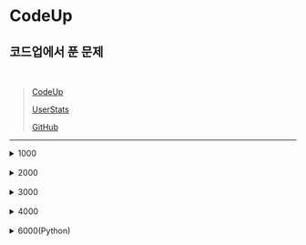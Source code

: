 # CodeUp

## 코드업에서 푼 문제
<br/>

> [CodeUp](https://codeup.kr/index.php)
>
> [UserStats](https://codeup.kr/userinfo.php?user=sdy4277)
>
> [GitHub](https://github.com/tlsehddbs/Codeup)

___

<!-- 1000 -->
<details>
<summary>1000</summary>

<details>
<summary>000</summary>

> ## 기초-출력
> * [[기초-출력] 출력하기01(설명)](https://codeup.kr/problem.php?id=1001 "1001 / 기초 100제")
> * [[기초-출력] 출력하기02(설명)](https://codeup.kr/problem.php?id=1002 "1002 / 기초 100제")
> * [[기초-출력] 출력하기03(설명)](https://codeup.kr/problem.php?id=1003 "1003 / 기초 100제")
> * [[기초-출력] 출력하기04(설명)](https://codeup.kr/problem.php?id=1004 "1004 / 기초 100제")
> * [[기초-출력] 출력하기05(설명)](https://codeup.kr/problem.php?id=1005 "1005 / 기초 100제")
> * [[기초-출력] 출력하기06(설명)](https://codeup.kr/problem.php?id=1006 "1006 / 기초 100제")
> * [[기초-출력] 출력하기07(설명)](https://codeup.kr/problem.php?id=1007 "1007 / 기초 100제")
> * [[기초-출력] 출력하기08(설명)](https://codeup.kr/problem.php?id=1008 "1008 / 기초 100제")
<hr/>

> ## 기초-입출력
> * [[기초-입출력] 정수 1개 입력받아 그대로 출력하기(설명)](https://codeup.kr/problem.php?id=1010 "1010 / 기초 100제")
> * [[기초-입출력] 문자 1개 입력받아 그대로 출력하기(설명)](https://codeup.kr/problem.php?id=1011 "1011 / 기초 100제")
> * [[기초-입출력] 실수 1개 입력받아 그대로 출력하기(설명)](https://codeup.kr/problem.php?id=1012 "1012 / 기초 100제")
> * [[기초-입출력] 정수 2개 입력받아 그대로 출력하기(설명)](https://codeup.kr/problem.php?id=1013 "1013 / 기초 100제")
> * [[기초-입출력] 문자 2개 입력받아 순서 바꿔 출력하기(설명)](https://codeup.kr/problem.php?id=1014 "1014 / 기초 100제")
> * [[기초-입출력] 실수 입력받아 둘째 자리까지 출력하기(설명)](https://codeup.kr/problem.php?id=1015 "1015 / 기초 100제")
> * [[기초-입출력] 정수 1개 입력받아 3번 출력하기(설명)](https://codeup.kr/problem.php?id=1017 "1017 / 기초 100제")
> * [[기초-입출력] 시간 입력받아 그대로 출력하기(설명)](https://codeup.kr/problem.php?id=1018 "1018 / 기초 100제")
> * [[기초-입출력] 연월일 입력받아 그대로 출력하기](https://codeup.kr/problem.php?id=1019 "1019 / 기초 100제")
> * [[기초-입출력] 주민번호 입력받아 형태 바꿔 출력하기](https://codeup.kr/problem.php?id=1020 "1020 / 기초 100제")
> * [[기초-입출력] 단어 1개 입력받아 그대로 출력하기(설명)](https://codeup.kr/problem.php?id=1021 "1021 / 기초 100제")
> * [[기초-입출력] 문장 1개 입력받아 그대로 출력하기(설명)](https://codeup.kr/problem.php?id=1022 "1022 / 기초 100제")
> * [[기초-입출력] 실수 1개 입력받아 부분별로 출력하기(설명)](https://codeup.kr/problem.php?id=1023 "1023 / 기초 100제")
> * [[기초-입출력] 단어 1개 입력받아 나누어 출력하기(설명)](https://codeup.kr/problem.php?id=1024 "1024 / 기초 100제")
> * [[기초-입출력] 정수 1개 입력받아 나누어 출력하기(설명)](https://codeup.kr/problem.php?id=1025 "1025 / 기초 100제")
> * [[기초-입출력] 시분초 입력받아 분만 출력하기(설명)](https://codeup.kr/problem.php?id=1026 "1026 / 기초 100제")
> * [[기초-입출력] 년월일 입력 받아 형식 바꿔 출력하기(설명)](https://codeup.kr/problem.php?id=1027 "1027 / 기초 100제")
<hr/>

> ## 기초-데이터형
> * [[기초-데이터형] 정수 1개 입력받아 그대로 출력하기2(설명)](https://codeup.kr/problem.php?id=1028 "1028 / 기초 100제")
> * [[기초-데이터형] 실수 1개 입력받아 그대로 출력하기2(설명)](https://codeup.kr/problem.php?id=1029 "1029 / 기초 100제")
> * [[기초-데이터형] 정수 1개 입력받아 그대로 출력하기3(설명)](https://codeup.kr/problem.php?id=1030 "1030 / 기초 100제")
<hr/>

> ## 기초-출력변환
> * [[기초-출력변환] 10진 정수 1개 입력받아 8진수로 출력하기(설명)](https://codeup.kr/problem.php?id=1031 "1031 / 기초 100제")
> * [[기초-출력변환] 10진 정수 입력받아 16진수로 출력하기1(설명)](https://codeup.kr/problem.php?id=1032 "1032 / 기초 100제")
> * [[기초-출력변환] 10진 정수 입력받아 16진수로 출력하기2(설명)](https://codeup.kr/problem.php?id=1033 "1033 / 기초 100제")
> * [[기초-출력변환] 8진 정수 1개 입력받아 10진수로 출력하기(설명)](https://codeup.kr/problem.php?id=1034 "1034 / 기초 100제")
> * [[기초-출력변환] 16진 정수 1개 입력받아 8진수로 출력하기(설명)](https://codeup.kr/problem.php?id=1035 "1035 / 기초 100제")
> * [[기초-출력변환] 영문자 1개 입력받아 10진수로 출력하기(설명)](https://codeup.kr/problem.php?id=1036 "1036 / 기초 100제")
> * [[기초-출력변환] 정수 입력받아 아스키 문자로 출력하기](https://codeup.kr/problem.php?id=1037 "1037 / 기초 100제")
<hr/>

> ## 기초-산술연산
> * [[기초-산술연산] 정수 2개 입력받아 합 출력하기1(설명)](https://codeup.kr/problem.php?id=1038 "1038 / 기초 100제")
> * [[기초-산술연산] 정수 2개 입력받아 합 출력하기2(설명)](https://codeup.kr/problem.php?id=1039 "1039 / 기초 100제")
> * [[기초-산술연산] 정수 1개 입력받아 부호 바꿔 출력하기(설명)](https://codeup.kr/problem.php?id=1040 "1040 / 기초 100제")
> * [[기초-산술연산] 문자 1개 입력받아 다음 문자 출력하기(설명)](https://codeup.kr/problem.php?id=1041 "1041 / 기초 100제")
> * [[기초-산술연산] 정수 2개 입력받아 나눈 몫 출력하기(설명)](https://codeup.kr/problem.php?id=1042 "1042 / 기초 100제")
> * [[기초-산술연산] 정수 2개 입력받아 나눈 나머지 출력하기(설명)](https://codeup.kr/problem.php?id=1043 "1043 / 기초 100제")
> * [[기초-산술연산] 정수 1개 입력받아 1 더해 출력하기(설명)](https://codeup.kr/problem.php?id=1044 "1044 / 기초 100제")
> * [[기초-산술연산] 정수 2개 입력받아 자동 계산하기](https://codeup.kr/problem.php?id=1045 "1045 / 기초 100제")
> * [[기초-산술연산] 정수 3개 입력받아 합과 평균 출력하기](https://codeup.kr/problem.php?id=1046 "1046 / 기초 100제")
<hr/>

> ## 기초-비트시프트연산
> * [[기초-비트시프트연산] 정수 1개 입력받아 2배 곱해 출력하기(설명)](https://codeup.kr/problem.php?id=1047 "1047 / 기초 100제")
> * [[기초-비트시프트연산] 한 번에 2의 거듭제곱 배로 출력하기(설명)](https://codeup.kr/problem.php?id=1048 "1048 / 기초 100제")
<hr/>

> ## 기초-비교연산
> * [[기초-비교연산] 두 정수 입력받아 비교하기1(설명)](https://codeup.kr/problem.php?id=1049 "1049 / 기초 100제")
> * [[기초-비교연산] 두 정수 입력받아 비교하기2(설명)](https://codeup.kr/problem.php?id=1050 "1050 / 기초 100제")
> * [[기초-비교연산] 두 정수 입력받아 비교하기3(설명)](https://codeup.kr/problem.php?id=1051 "1051 / 기초 100제")
> * [[기초-비교연산] 두 정수 입력받아 비교하기4(설명)](https://codeup.kr/problem.php?id=1052 "1052 / 기초 100제")
<hr/>

> ## 기초-논리연산
> * [[기초-논리연산] 참 거짓 바꾸기(설명)](https://codeup.kr/problem.php?id=1053 "1053 / 기초 100제")
> * [[기초-논리연산] 둘 다 참일 경우만 참 출력하기(설명)](https://codeup.kr/problem.php?id=1054 "1054 / 기초 100제")
> * [[기초-논리연산] 하나라도 참이면 참 출력하기(설명)](https://codeup.kr/problem.php?id=1055 "1055 / 기초 100제")
> * [[기초-논리연산] 참/거짓이 서로 다를 때에만 참 출력하기(설명)](https://codeup.kr/problem.php?id=1056 "1056 / 기초 100제")
> * [[기초-논리연산] 참/거짓이 서로 같을 때에만 참 출력하기](https://codeup.kr/problem.php?id=1057 "1057 / 기초 100제")
> * [[기초-논리연산] 둘 다 거짓일 경우만 참 출력하기](https://codeup.kr/problem.php?id=1058 "1058 / 기초 100제")
<hr/>

> ## 기초-비트단위논리연산
> * [[기초-비트단위논리연산] 비트단위로 NOT 하여 출력하기(설명)](https://codeup.kr/problem.php?id=1059 "1059 / 기초 100제")
> * [[기초-비트단위논리연산] 비트단위로 AND 하여 출력하기(설명)](https://codeup.kr/problem.php?id=1060 "1060 / 기초 100제")
> * [[기초-비트단위논리연산] 비트단위로 OR 하여 출력하기(설명)](https://codeup.kr/problem.php?id=1061 "1061 / 기초 100제")
> * [[기초-비트단위논리연산] 비트단위로 XOR 하여 출력하기(설명)](https://codeup.kr/problem.php?id=1062 "1062 / 기초 100제")
<hr/>

> ## 기초-삼항연산
> * [[기초-삼항연산] 두 정수 입력받아 큰 수 출력하기(설명)](https://codeup.kr/problem.php?id=1063 "1063 / 기초 100제")
> * [[기초-삼항연산] 정수 3개 입력받아 가장 작은 수 출력하기(설명)](https://codeup.kr/problem.php?id=1064 "1064 / 기초 100제")
<hr/>

> ## 기초-조건/선택실행구조
> * [[기초-조건/선택실행구조] 정수 3개 입력받아 짝수만 출력하기(설명)](https://codeup.kr/problem.php?id=1065 " 1065 / 기초 100제")
> * [[기초-조건/선택실행구조] 정수 3개 입력받아 짝/홀 출력하기(설명)](https://codeup.kr/problem.php?id=1066 "1066 / 기초 100제")
> * [[기초-조건/선택실행구조] 정수 1개 입력받아 분석하기(설명)](https://codeup.kr/problem.php?id=1067 "1067 / 기초 100제")
> * [[기초-조건/선택실행구조] 정수 1개 입력받아 평가 출력하기(설명)](https://codeup.kr/problem.php?id=1068 "1068 / 기초 100제")
> * [[기초-조건/선택실행구조] 평가 입력받아 다르게 출력하기(설명)](https://codeup.kr/problem.php?id=1069 "1069 / 기초 100제")
> * [[기초-조건/선택실행구조] 월 입력받아 계절 출력하기(설명)](https://codeup.kr/problem.php?id=1070 "1070 / 기초 100제")
<hr/>

> ## 기초-반복실행구조
> * [[기초-반복실행구조] 0 입력될 때까지 무한 출력하기1(설명)](https://codeup.kr/problem.php?id=1071 "1071 / 기초 100제")
> * [[기초-반복실행구조] 정수 입력받아 계속 출력하기(설명)](https://codeup.kr/problem.php?id=1072 "1072 / 기초 100제")
> * [[기초-반복실행구조] 0 입력될 때까지 무한 출력하기2(설명)](https://codeup.kr/problem.php?id=1073 "1073 / 기초 100제")
> * [[기초-반복실행구조] 정수 1개 입력받아 카운트다운 출력하기1(설명)](https://codeup.kr/problem.php?id=1074 " 1074 / 기초 100제")
> * [[기초-반복실행구조] 정수 1개 입력받아 카운트다운 출력하기2(설명)](https://codeup.kr/problem.php?id=1075 " 1075 / 기초 100제")
> * [[기초-반복실행구조] 문자 1개 입력받아 알파벳 출력하기(설명)](https://codeup.kr/problem.php?id=1076 "1076 / 기초 100제")
> * [[기초-반복실행구조] 정수 1개 입력받아 그 수까지 출력하기(설명)](https://codeup.kr/problem.php?id=1077 "1077 / 기초 100제")
<hr/>

> ## 기초-종합
> * [[기초-종합] 짝수 합 구하기(설명)](https://codeup.kr/problem.php?id=1078 "1078 / 기초 100제")
> * [[기초-종합] 원하는 문자가 입력될 때까지 반복 출력하기](https://codeup.kr/problem.php?id=1079 "1079 / 기초 100제")
> * [[기초-종합] 언제까지 더해야 할까?](https://codeup.kr/problem.php?id=1080 "1080 / 기초 100제")
> * [[기초-종합] 주사위를 2개 던지면?(설명)](https://codeup.kr/problem.php?id=1081 "1081 / 기초 100제")
> * [[기초-종합] 16진수 구구단?](https://codeup.kr/problem.php?id=1082 "1082 / 기초 100제")
> * [[기초-종합] 3 6 9 게임의 왕이 되자!(설명)](https://codeup.kr/problem.php?id=1083 "1083 / 기초 100제")
> * [[기초-종합] 빛 섞어 색 만들기(설명)](https://codeup.kr/problem.php?id=1084 "1084 / 기초 100제")
> * [[기초-종합] 소리 파일 저장용량 계산하기(설명)](https://codeup.kr/problem.php?id=1085 "1085 / 기초 100제")
> * [[기초-종합] 그림 파일 저장용량 계산하기(설명)](https://codeup.kr/problem.php?id=1086 "1086 / 기초 100제")
> * [[기초-종합] 여기까지! 이제 그만~(설명)](https://codeup.kr/problem.php?id=1087 "1087 / 기초 100제")
> * [[기초-종합] 3의 배수는 통과?(설명)](https://codeup.kr/problem.php?id=1088 "1088 / 기초 100제")
> * [[기초-종합] 수 나열하기1](https://codeup.kr/problem.php?id=1089 "1089 / 기초 100제")
> * [[기초-종합] 수 나열하기2](https://codeup.kr/problem.php?id=1090 "1090 / 기초 100제")
> * [[기초-종합] 수 나열하기3](https://codeup.kr/problem.php?id=1091 "1091 / 기초 100제")
> * [[기초-종합] 함께 문제 푸는 날(설명)](https://codeup.kr/problem.php?id=1092 "1092 / 기초 100제")
<hr/>

> ## 기초-1차원배열
> * [[기초-1차원배열] 이상한 출석 번호 부르기1(설명)](https://codeup.kr/problem.php?id=1093 "1093 / 기초 100제")
> * [[기초-1차원배열] 이상한 출석 번호 부르기2(설명)](https://codeup.kr/problem.php?id=1094 "1094 / 기초 100제")
> * [[기초-1차원배열] 이상한 출석 번호 부르기3(설명)](https://codeup.kr/problem.php?id=1095 "1095 / 기초 100제")
<hr/>

> ## 기초-2차원배열
> * [[기초-2차원배열] 바둑판에 흰 돌 놓기(설명)](https://codeup.kr/problem.php?id=1096 "1096 / 기초 100제")
> * [[기초-2차원배열] 바둑알 십자 뒤집기(설명)](https://codeup.kr/problem.php?id=1097 "1097 / 기초 100제")
> * [[기초-2차원배열] 설탕과자 뽑기](https://codeup.kr/problem.php?id=1098 "1098 / 기초 100제")
> * [[기초-2차원배열] 성실한 개미](https://codeup.kr/problem.php?id=1099 "1099 / 기초 100제") 
</details>

<details>
<summary>100</summary>

> * [Hello, World!](https://codeup.kr/problem.php?id=1101 "1101 / printf")
> * [Hello, World! (줄 바꿈 버전)](https://codeup.kr/problem.php?id=1102 "1102")
> * [폴더명 출력](https://codeup.kr/problem.php?id=1103 "1103")
> * [반복 출력하기 1](https://codeup.kr/problem.php?id=1107 "1107")
> * [반복 출력하기 2](https://codeup.kr/problem.php?id=1108 "1108")
> * [보안카드 접수증](https://codeup.kr/problem.php?id=1109 "1109")
> * [정수 그대로 출력하기](https://codeup.kr/problem.php?id=1110 "1110 / scanf")
> * [%출력](https://codeup.kr/problem.php?id=1111 "1111")
> * [두 정수 출력](https://codeup.kr/problem.php?id=1112 "1112")
> * [바꿔서 출력하기](https://codeup.kr/problem.php?id=1113 "1113")
> * [두 정수의 덧셈](https://codeup.kr/problem.php?id=1114 "1114")
> * [두 정수의 덧셈 (64비트)](https://codeup.kr/problem.php?id=1115 "1115")
> * [사칙연산 계산기](https://codeup.kr/problem.php?id=1116 "1116")
> * [두 실수의 곱](https://codeup.kr/problem.php?id=1117 "1117")
> * [삼각형의 넓이 구하기](https://codeup.kr/problem.php?id=1118 "1118")
> * [일을 시간으로 변환](https://codeup.kr/problem.php?id=1119 "1119")
> * [세 수의 평균](https://codeup.kr/problem.php?id=1120 "1120")
> * [나머지 구하기](https://codeup.kr/problem.php?id=1121 "1121")
> * [초를 분/초로 변환](https://codeup.kr/problem.php?id=1122 "1122")
> * [섭씨 온도를 화씨 온도로 변환](https://codeup.kr/problem.php?id=1123 "1123")
> * [분자량 구하기 1](https://codeup.kr/problem.php?id=1124 "1124 / martinok1103")
> * [8진수 16진수 변환](https://codeup.kr/problem.php?id=1125 "1125")
> * [정수 계산기](https://codeup.kr/problem.php?id=1126 "1126")
> * [성적 계산](https://codeup.kr/problem.php?id=1127 "1127")
> * [n * 123456789](https://codeup.kr/problem.php?id=1128 "1128")
> * [문자 출력하기](https://codeup.kr/problem.php?id=1131 "1131")
> * [문자열 출력하기](https://codeup.kr/problem.php?id=1132 "1132")
> * [공백이 있는 문자열 입출력](https://codeup.kr/problem.php?id=1133 "1133 / sionkaito96")
> * [관계연산자 1](https://codeup.kr/problem.php?id=1135 "1135 / jin1sun")
> * [관계연산자 2](https://codeup.kr/problem.php?id=1136 "1136 / jin1sun")
> * [관계연산자 3](https://codeup.kr/problem.php?id=1137 "1137 / jin1sun")
> * [논리 연산자(NOT)](https://codeup.kr/problem.php?id=1138 "1138 / jin1sun")
> * [논리 연산자(AND)](https://codeup.kr/problem.php?id=1139 "1139 / jin1sun")
> * [논리 연산자(OR)](https://codeup.kr/problem.php?id=1140 "1140 / jin1sun")
> * [비트 연산자(AND)](https://codeup.kr/problem.php?id=1143 "1143 / jin1sun")
> * [비트 연산자(OR)](https://codeup.kr/problem.php?id=1144 "1144 / jin1sun")
> * [비트 연산자(<<)](https://codeup.kr/problem.php?id=1147 "1147 / jin1sun")
> * [비트 연산자(>>)](https://codeup.kr/problem.php?id=1148 "1148 / jin1sun")
> * [두 수 중 큰 수](https://codeup.kr/problem.php?id=1149 "1149")
> * [세 수 중 가장 작은 수](https://codeup.kr/problem.php?id=1150 "1150")
> * [10보다 작은 수](https://codeup.kr/problem.php?id=1151 "1151 / if")
> * [10보다 작은 수 (else 버전)](https://codeup.kr/problem.php?id=1152 "1152")
> * [두 수의 대소 비교](https://codeup.kr/problem.php?id=1153 "1153")
> * [큰수 - 작은수](https://codeup.kr/problem.php?id=1154 "1154")
> * [7의 배수](https://codeup.kr/problem.php?id=1155 "1155")
> * [홀수 짝수 구별](https://codeup.kr/problem.php?id=1156 "1156")
> * [특별한 공 던지기 1](https://codeup.kr/problem.php?id=1157 "1157")
> * [특별한 공 던지기 2](https://codeup.kr/problem.php?id=1158 "1158")
> * [특별한 공 던지기 3](https://codeup.kr/problem.php?id=1159 "1159")
> * [아르바이트 가는 날](https://codeup.kr/problem.php?id=1160 "1160")
> * [홀수와 짝수 그리고 더하기](https://codeup.kr/problem.php?id=1161 "1161")
> * [당신의 사주를 봐 드립니다 1](https://codeup.kr/problem.php?id=1162 "1162")
> * [당신의 사주를 봐 드립니다 2](https://codeup.kr/problem.php?id=1163 "1163")
> * [터널 통과하기 1](https://codeup.kr/problem.php?id=1164 "1164")
> * [축구의 신 1](https://codeup.kr/problem.php?id=1165 "1165")
> * [윤년 판별](https://codeup.kr/problem.php?id=1166 "1166")
> * [두 번째 수](https://codeup.kr/problem.php?id=1167 "1167")
> * [나이 계산 1](https://codeup.kr/problem.php?id=1168 "1168")
> * [나이 계산 2](https://codeup.kr/problem.php?id=1169 "1169")
> * [당신의 학번은? 1](https://codeup.kr/problem.php?id=1170 "1170")
> * [당신의 학번은? 2](https://codeup.kr/problem.php?id=1171 "1171")
> * [세 수 정렬하기](https://codeup.kr/problem.php?id=1172 "1172")
> * [30분전](https://codeup.kr/problem.php?id=1173 "1173")
> * [만능 휴지통](https://codeup.kr/problem.php?id=1180 "1180 / hgss1004")
</details>

<!--
<details>
<summary>200</summary>

</details>

<details>
<summary>300</summary>

</details>
-->

<details>
<summary>400</summary>

> ## 기초-배열연습
<hr/>

</details>

<details>
<summary>500</summary>

> * [2차원 배열에 값 저장하기](https://codeup.kr/problem.php?id=1500 "1500 / 배열(2차원)")
> * [2차원 배열 채우기 1](https://codeup.kr/problem.php?id=1501 "1501")
> * [2차원 배열 채우기 2](https://codeup.kr/problem.php?id=1502 "1502")
> * [지그재그 입력(2차원 배열)](https://codeup.kr/problem.php?id=1503 "1503 / jin1sun")
> * [지그재그 배열 2](https://codeup.kr/problem.php?id=1504 "1504")
> * [나도 IQ 150](https://codeup.kr/problem.php?id=1508 "1508")
> * [진격 후 결과](https://codeup.kr/problem.php?id=1509 "1509 / moonrabbit2")
> * [테두리의 합](https://codeup.kr/problem.php?id=1511 "1511 / jin1sun")
> * [지뢰 찾기 1](https://codeup.kr/problem.php?id=1524 "1524")
<hr/>

> ## 기초-함수작성
> * [[기초-함수작성] 함수로 hello 문자열 출력하기](https://codeup.kr/problem.php?id=1526 "1526 / 정보컴퓨터교사 연구회/카페 (기초100제 v1.0)")
> * [[기초-함수작성] 함수로 123 값 출력하기](https://codeup.kr/problem.php?id=1527 "1527 / 정보컴퓨터교사 연구회/카페 (기초100제 v1.0)")
> * [[기초-함수작성] 함수로 *문자 출력하기](https://codeup.kr/problem.php?id=1528 "1528 / 정보컴퓨터교사 연구회/카페 (기초100제 v1.0)")
> * [[기초-함수작성] 함수로 **문자 출력하기](https://codeup.kr/problem.php?id=1529 "1529 / 정보컴퓨터교사 연구회/카페 (기초100제 v1.0)")
> * [[기초-함수작성] 함수로 문자 A 리턴하기](https://codeup.kr/problem.php?id=1530 "1530 / 정보컴퓨터교사 연구회/카페 (기초100제 v1.0)")
> * [[기초-함수작성] 함수로 정수(int) 1 리턴하기](https://codeup.kr/problem.php?id=1531 "1531 / 정보컴퓨터교사 연구회/카페 (기초100제 v1.0)")
> * [[기초-함수작성] 함수로 정수(long long int) -2147483649 리턴하기](https://codeup.kr/problem.php?id=1532 "1532 / 정보컴퓨터교사 연구회/카페 (기초100제 v1.0)")
> * [[기초-함수작성] 함수로 실수(float) 3.14 리턴하기](https://codeup.kr/problem.php?id=1533 "1533 / 정보컴퓨터교사 연구회/카페 (기초100제 v1.0)")
> * [[기초-함수작성] 함수로 실수(double) 3.1415926535897 리턴하기](https://codeup.kr/problem.php?id=1534 "1534 / 정보컴퓨터교사 연구회/카페 (기초100제 v1.0)")
> * [[기초-함수작성] 함수로 가장 큰 값 위치 리턴하기](https://codeup.kr/problem.php?id=1535 "1535 / 정보컴퓨터교사 연구회/카페 (기초100제 v1.0)")
> * [[기초-함수작성] 함수로 가장 작은 값 리턴하기](https://codeup.kr/problem.php?id=1536 "1536 / 정보컴퓨터교사 연구회/카페 (기초100제 v1.0)")
> * [[기초-함수작성] 함수로 hello 또는 world 출력하기](https://codeup.kr/problem.php?id=1537 "1537 / 정보컴퓨터교사 연구회/카페 (기초100제 v1.0)")
> * [[기초-함수작성] 함수로 odd 또는 even 출력하기	](https://codeup.kr/problem.php?id=1538 "1538 / 정보컴퓨터교사 연구회/카페 (기초100제 v1.0)")
> * [[기초-함수작성] 함수로 false 또는 true 출력하기](https://codeup.kr/problem.php?id=1539 "1539 / 정보컴퓨터교사 연구회/카페 (기초100제 v1.0)")
> * [[기초-함수작성] 함수로 zero 또는 non zero 출력하기](https://codeup.kr/problem.php?id=1540 "1540 / 정보컴퓨터교사 연구회/카페 (기초100제 v1.0)")
> * [[기초-함수작성] 함수로 negative/zero/positive 출력하기](https://codeup.kr/problem.php?id=1541 "1541 / 정보컴퓨터교사 연구회/카페 (기초100제 v1.0)")
> * [[기초-함수작성] 함수로 prime 또는 composite 출력하기](https://codeup.kr/problem.php?id=1542 "1542 / 정보컴퓨터교사 연구회/카페 (기초100제 v1.0)")
> * [[기초-함수작성] 함수로 love 출력하기](https://codeup.kr/problem.php?id=1543 "1543 / 정보컴퓨터교사 연구회/카페 (기초100제 v1.0)")
> * [[기초-함수작성] 함수로 * n개 출력하기](https://codeup.kr/problem.php?id=1544 "1544 / 정보컴퓨터교사 연구회/카페 (기초100제 v1.0)")
> * [[기초-함수작성] 함수로 true(1) / false(0) 리턴하기](https://codeup.kr/problem.php?id=1545 "1545 / 정보컴퓨터교사 연구회/카페 (기초100제 v1.0)")
> * [[기초-함수작성] 함수로 plus/minus/0 판별하기](https://codeup.kr/problem.php?id=1546 "1546 / 정보컴퓨터교사 연구회/카페 (기초100제 v1.0)")
> * [[기초-함수작성] 함수로 prime/composite 판별하기](https://codeup.kr/problem.php?id=1547 "1547 / 정보컴퓨터교사 연구회/카페 (기초100제 v1.0)")
> * [[기초-함수작성] 함수로 학점 리턴하기](https://codeup.kr/problem.php?id=1548 "1548 / 정보컴퓨터교사 연구회/카페 (기초100제 v1.0)")
> * [[기초-함수작성] 함수로 절댓값 리턴하기](https://codeup.kr/problem.php?id=1549 "1549 / 정보컴퓨터교사 연구회/카페 (기초100제 v1.0)")
> * [[기초-함수작성] 함수로 원하는 값의 위치 리턴하기 1](https://codeup.kr/problem.php?id=1551 "1551 / 정보컴퓨터교사 연구회/카페 (기초100제 v1.0)")
> * [[기초-함수작성] 함수로 소수 부분만 리턴하기](https://codeup.kr/problem.php?id=1552 "1552 / 정보컴퓨터교사 연구회/카페 (기초100제 v1.0)")
> * [[기초-함수작성] 함수로 n까지의 합 리턴하기](https://codeup.kr/problem.php?id=1555 "1555 / 정보컴퓨터교사 연구회/카페 (기초100제 v1.0)")
> * [[기초-함수작성] 함수로 n! 리턴하기](https://codeup.kr/problem.php?id=1556 "1556 / 정보컴퓨터교사 연구회/카페 (기초100제 v1.0)")
> * [[기초-함수작성] 함수로 n의 약수의 개수 리턴하기](https://codeup.kr/problem.php?id=1557 "1557 / 정보컴퓨터교사 연구회/카페 (기초100제 v1.0)")
> * [[기초-함수작성] 함수로 두 정수의 합 리턴하기](https://codeup.kr/problem.php?id=1559 "1559 / 정보컴퓨터교사 연구회/카페 (기초100제 v1.0)")
> * [[기초-함수작성] 함수로 두 정수의 차이 값 리턴하기](https://codeup.kr/problem.php?id=1560 "1560 / 정보컴퓨터교사 연구회/카페 (기초100제 v1.0)")
> * [[기초-함수작성] 함수로 두 정수의 큰 값 리턴하기](https://codeup.kr/problem.php?id=1561 "1561 / 정보컴퓨터교사 연구회/카페 (기초100제 v1.0)")
> * [[기초-함수작성] 함수로 두 정수의 작은 값 리턴하기](https://codeup.kr/problem.php?id=1562 "1562 / 정보컴퓨터교사 연구회/카페 (기초100제 v1.0)")
<hr/>

> ## (함수작성)
> * [(함수 작성) void형 함수](https://codeup.kr/problem.php?id=1576 "1576 / 함수 작성 문제")
> * [(함수 작성) 절댓값 함수 1](https://codeup.kr/problem.php?id=1577 "1577 / 함수 작성 문제")
> * [(함수 작성) 최댓값 함수](https://codeup.kr/problem.php?id=1578 "1578 / 함수 작성 문제")
> * [(함수 작성) 최솟값 함수](https://codeup.kr/problem.php?id=1579 "1579 / 함수 작성 문제")
> * [(함수 작성) 원의 넓이](https://codeup.kr/problem.php?id=1580 "1580 / 함수 작성 문제")
<hr/>
</details>

<details>
<summary>600</summary>

> * [절대값 함수](https://codeup.kr/problem.php?id=1602 "1602 / 함수")
> * [기상송 바꾸기](https://codeup.kr/problem.php?id=1630 "1630 / martinok1103")
> * [파싱(parsing) 1](https://codeup.kr/problem.php?id=1660 "1660")
> * [파싱(parsing) 2](https://codeup.kr/problem.php?id=1661 "1661")
> * [가위바위보 게임](https://codeup.kr/problem.php?id=1671 "1671 / 2012교내프로그래밍대회")
> * [불량품 검수하기](https://codeup.kr/problem.php?id=1674 "1674")
</details>

<details>
<summary>700</summary>

> * [세 정수 거꾸로 출력하기](https://codeup.kr/problem.php?id=1701 "1701 / 2012 2학년 수행평가")
> * [학번 출력하기](https://codeup.kr/problem.php?id=1702 "1702 / 2012 2학년 수행평가")
> * [초를 시/분/초로 변환](https://codeup.kr/problem.php?id=1703 "1703 / 2012 2학년 수행평가")
> * [나이 계산 3](https://codeup.kr/problem.php?id=1704 "1704 / 2012 2학년 수행평가")
> * [369 게임](https://codeup.kr/problem.php?id=1705 "1705 / 2012 2학년 수행평가")
> * [5개의 데이터](https://codeup.kr/problem.php?id=1706 "1706 / 2012 2학년 수행평가")
> * [10명의 점수 평균](https://codeup.kr/problem.php?id=1707 "1707 / 2012 2학년 수행평가")
> * [충돌 여부 확인](https://codeup.kr/problem.php?id=1711 "1711 / 2012교내프로그래밍대회")
> * [등차 수열](https://codeup.kr/problem.php?id=1712 "1712 / 2012교내프로그래밍대회")
> * [두 배수의 합과 차](https://codeup.kr/problem.php?id=1713 "1713 / 2012교내프로그래밍대회")
> * [숫자 거꾸로 출력하기](https://codeup.kr/problem.php?id=1714 "1714 / 2012교내프로그래밍대회")
> * [기약분수](https://codeup.kr/problem.php?id=1715 "1715 / 2012교내프로그래밍대회")
> * [10월 30일](https://codeup.kr/problem.php?id=1716 "1716 / 2012교내프로그래밍대회")
> * [두 점 간의 거리](https://codeup.kr/problem.php?id=1721 "1721 / wildsam")
> * [특수 서식 문자 출력하기](https://codeup.kr/problem.php?id=1731 "1731")
> * [나눗셈과 제곱](https://codeup.kr/problem.php?id=1732 "1732")
> * [I.O.I](https://codeup.kr/problem.php?id=1733 "1733")
> * [welcome!](https://codeup.kr/problem.php?id=1734 "1734")
> * [hello](https://codeup.kr/problem.php?id=1735 "1735")
> * [초를 일/시/분/초로 변환하기](https://codeup.kr/problem.php?id=1736 "1736")
> * [글자수 세기](https://codeup.kr/problem.php?id=1751 "1751 / jk1san") 
> * [뒤집어 출력하기](https://codeup.kr/problem.php?id=1752 "1752") 
> * [코드 네임](https://codeup.kr/problem.php?id=1753 "1753 / j960728") 
> * [비밀 전화번호](https://codeup.kr/problem.php?id=1760 "1760 / hgss1004") 
</details>

<details>
<summary>800</summary>

> ## 기초-재귀함수
> * [[기초-재귀함수] 재귀로 * n개 한 줄로 출력하기](https://codeup.kr/problem.php?id=1851 "1851 / 정보컴퓨터교사 연구회/카페 (기초100제 v1.0)") 
> * [[기초-재귀함수] 재귀로 1부터 n까지 한 줄로 출력하기](https://codeup.kr/problem.php?id=1852 "1852 / 정보컴퓨터교사 연구회/카페 (기초100제 v1.0)") 
> * [[기초-재귀함수] 재귀로 1부터 n까지 합 리턴하기](https://codeup.kr/problem.php?id=1853 "1853 / 정보컴퓨터교사 연구회/카페 (기초100제 v1.0)") 
<hr/>
</details>

<!--
<details>
<summary>900</summary>

</details>
-->

</details>
</br>



<!-- 2000 -->
<details>
<summary>2000</summary>

<details>
<summary>000</summary>

> * [최소 대금](https://codeup.kr/problem.php?id=2001 "2001 / test") 
> * [오름차순? 내림차순? 1](https://codeup.kr/problem.php?id=2007 "2007") 
> * [오름차순? 내림차순? 2](https://codeup.kr/problem.php?id=2008 "2008") 
> * [아메리카노](https://codeup.kr/problem.php?id=2009 "2009") 
> * [루트 문제(?)](https://codeup.kr/problem.php?id=2010 "2010") 
> * [최대값 I](https://codeup.kr/problem.php?id=2081 "2081") 
</details>

<!--
<details>
<summary>100</summary>

</details>

<details>
<summary>200</summary>

</details>
-->

<details>
<summary>300</summary>

> * [교수님 B-라도 좋으니까 C만은...](https://codeup.kr/problem.php?id=2302 "2302 / martinok1103") 
</details>

<!--
<details>
<summary>400</summary>

</details>

<details>
<summary>500</summary>

</details>
-->

<details>
<summary>600</summary>

> * [약수의 합](https://codeup.kr/problem.php?id=2621 "2621 / koistudy.net") 
</details>

<!--
<details>
<summary>700</summary>

</details>
-->

<details>
<summary>800</summary>

> * [달러 변환 1](https://codeup.kr/problem.php?id=2801 "2801 / 정보과학") 
> * [달러 변환 2](https://codeup.kr/problem.php?id=2802 "2802 / 정보과학") 
</details>

<!--
<details>
<summary>900</summary>

</details>
-->

</details>
</br>



<!-- 3000 -->
<details>
<summary>3000</summary>

<!--
<details>
<summary>000</summary>

</details>

<details>
<summary>100</summary>

</details>

<details>
<summary>200</summary>

</details>
-->

<details>
<summary>300</summary>

> * [거스름돈](https://codeup.kr/problem.php?id=3301 "3301") 
</details>

<!--
<details>
<summary>400</summary>

</details>

<details>
<summary>500</summary>

</details>

<details>
<summary>600</summary>

</details>

<details>
<summary>700</summary>

</details>

<details>
<summary>800</summary>

</details>

<details>
<summary>900</summary>

</details>
-->

</details>
</br>



<!-- 4000 -->
<details>
<summary>4000</summary>

<details>
<summary>000</summary>

> * [생년월일 출력](https://codeup.kr/problem.php?id=4011 "4011 / 2006 교원프로그래밍경진대회") 
> * [진법 변환](https://codeup.kr/problem.php?id=4013 "4013 / 2006 교원프로그래밍경진대회") 
</details>

<!--
<details>
<summary>100</summary>

</details>

<details>
<summary>200</summary>

</details>

<details>
<summary>300</summary>

</details>

<details>
<summary>400</summary>

</details>

<details>
<summary>500</summary>

</details>
-->

<details>
<summary>600</summary>

> * [점수 계산](https://codeup.kr/problem.php?id=4626 "4626 / 2008 지역본선 중등") 
</details>

<!--
<details>
<summary>700</summary>

</details>

<details>
<summary>800</summary>

</details>

<details>
<summary>900</summary>

</details>
-->

</details>
</br>



<!-- 

<details>
<summary>5000</summary>

<details>
<summary>000</summary>

</details>

<details>
<summary>100</summary>

</details>

<details>
<summary>200</summary>

</details>

<details>
<summary>300</summary>

</details>

<details>
<summary>400</summary>

</details>

<details>
<summary>500</summary>

</details>

<details>
<summary>600</summary>

</details>

<details>
<summary>700</summary>

</details>

<details>
<summary>800</summary>

</details>

<details>
<summary>900</summary>

</details>
</details>
<br/>

-->


<details>
<summary>6000(Python)</summary>

> ## 기초-출력
> * [[기초-출력] 출력하기01(설명)(py)](https://codeup.kr/problem.php?id=6001 "6001")
> * [[기초-출력] 출력하기02(설명)(py)](https://codeup.kr/problem.php?id=6002 "6002")
> * [[기초-출력] 출력하기03(설명)(py)](https://codeup.kr/problem.php?id=6003 "6003")
> * [[기초-출력] 출력하기04(설명)(py)](https://codeup.kr/problem.php?id=6004 "6004")
> * [[기초-출력] 출력하기05(설명)(py)](https://codeup.kr/problem.php?id=6005 "6005")
> * [[기초-출력] 출력하기06(py)](https://codeup.kr/problem.php?id=6006 "6006")
> * [[기초-출력] 출력하기07(py)](https://codeup.kr/problem.php?id=6007 "6007")
> * [[기초-출력] 출력하기08(py)](https://codeup.kr/problem.php?id=6008 "6008")
<hr/>

> ## 기초-입출력
> * [[기초-입출력] 문자 1개 입력받아 그대로 출력하기(설명)(py)](https://codeup.kr/problem.php?id=6009 "6009")
> * [[기초-입출력] 정수 1개 입력받아 int로 변환하여 출력하기(설명)(py)](https://codeup.kr/problem.php?id=6010 "6010")
> * [[기초-입출력] 실수 1개 입력받아 변환하여 출력하기(설명)(py)](https://codeup.kr/problem.php?id=6011 "6011")
> * [[기초-입출력] 정수 2개 입력받아 그대로 출력하기1(설명)(py)](https://codeup.kr/problem.php?id=6012 "6012")
> * [[기초-입출력] 문자 2개 입력받아 순서 바꿔 출력하기1(py)](https://codeup.kr/problem.php?id=6013 "6013")
> * [[기초-입출력] 실수 1개 입력받아 3번 출력하기(py)](https://codeup.kr/problem.php?id=6014 "6014")
> * [[기초-입출력] 정수 2개 입력받아 그대로 출력하기2(설명)(py)](https://codeup.kr/problem.php?id=6015 "6015")
> * [[기초-입출력] 문자 2개 입력받아 순서 바꿔 출력하기2(설명)(py)](https://codeup.kr/problem.php?id=6016 "6016")
> * [[기초-입출력] 문장 1개 입력받아 3번 출력하기(설명)(py)](https://codeup.kr/problem.php?id=6017 "6017")
> * [[기초-입출력] 시간 입력받아 그대로 출력하기(설명)(py)](https://codeup.kr/problem.php?id=6018 "6018")
> * [[기초-입출력] 연월일 입력받아 순서 바꿔 출력하기(py)](https://codeup.kr/problem.php?id=6019 "6019")
> * [[기초-입출력] 주민번호 입력받아 형태 바꿔 출력하기(py)](https://codeup.kr/problem.php?id=6020 "6020")
> * [[기초-입출력] 단어 1개 입력받아 나누어 출력하기(설명)(py)](https://codeup.kr/problem.php?id=6021 "6021")
> * [[기초-입출력] 연월일 입력받아 나누어 출력하기(설명)(py)](https://codeup.kr/problem.php?id=6022 "6022")
> * [[기초-입출력] 시분초 입력받아 분만 출력하기(py)](https://codeup.kr/problem.php?id=6023 "6023")
> * [[기초-입출력] 단어 2개 입력받아 이어 붙이기(설명)(py)](https://codeup.kr/problem.php?id=6024 "6024")
<hr/>

> ## 기초-값변환
> * [[기초-값변환] 정수 2개 입력받아 합 계산하기(설명)(py)](https://codeup.kr/problem.php?id=6025 "6025")
> * [[기초-값변환] 실수 2개 입력받아 합 계산하기(설명)(py)](https://codeup.kr/problem.php?id=6026 "6026")
<hr/>

> ## 기초-출력변환
> * [[기초-출력변환] 10진 정수 입력받아 16진수로 출력하기1(설명)(py)](https://codeup.kr/problem.php?id=6027 "6027")
> * [[기초-출력변환] 10진 정수 입력받아 16진수로 출력하기2(설명)(py)](https://codeup.kr/problem.php?id=6028 "6028")
<hr/>

> ## 기초-값변환
> * [[기초-값변환] 16진 정수 입력받아 8진수로 출력하기(설명)(py)](https://codeup.kr/problem.php?id=6029 "6029")
> * [[기초-값변환] 영문자 1개 입력받아 10진수로 변환하기(설명)(py)](https://codeup.kr/problem.php?id=6030 "6030")
> * [[기초-값변환] 정수 입력받아 유니코드 문자로 변환하기(설명)(py)](https://codeup.kr/problem.php?id=6031 "6031")
<hr/>

> ## 기초-산술연산
> * [[기초-산술연산] 정수 1개 입력받아 부호 바꾸기(설명)(py)](https://codeup.kr/problem.php?id=6032 "6032")
> * [[기초-산술연산] 문자 1개 입력받아 다음 문자 출력하기(설명)(py)](https://codeup.kr/problem.php?id=6033 "6033")
> * [[기초-산술연산] 정수 2개 입력받아 차 계산하기(설명)(py)](https://codeup.kr/problem.php?id=6034 "6034")
> * [[기초-산술연산] 실수 2개 입력받아 곱 계산하기(설명)(py)](https://codeup.kr/problem.php?id=6035 "6035")
> * [[기초-산술연산] 단어 여러 번 출력하기(설명)(py)](https://codeup.kr/problem.php?id=6036 "6036")
> * [[기초-산술연산] 문장 여러 번 출력하기(설명)(py)](https://codeup.kr/problem.php?id=6037 "6037")
> * [[기초-산술연산] 정수 2개 입력받아 거듭제곱 계산하기(설명)(py)](https://codeup.kr/problem.php?id=6038 "6038")
> * [[기초-산술연산] 실수 2개 입력받아 거듭제곱 계산하기(py)](https://codeup.kr/problem.php?id=6039 "6039")
> * [[기초-산술연산] 정수 2개 입력받아 나눈 몫 계산하기(설명)(py)](https://codeup.kr/problem.php?id=6040 "6040")
> * [[기초-산술연산] 정수 2개 입력받아 나눈 나머지 계산하기(설명)(py)](https://codeup.kr/problem.php?id=6041 "6041")
<hr/>

> ## 기초-값변환
> * [[기초-값변환] 실수 1개 입력받아 소숫점이하 자리 변환하기(설명)(py)](https://codeup.kr/problem.php?id=6042 "6042")
<hr/>

> ## 기초-산술연산
> * [[기초-산술연산] 실수 2개 입력받아 나눈 결과 계산하기(py)](https://codeup.kr/problem.php?id=6043 "6043")
> * [[기초-산술연산] 정수 2개 입력받아 자동 계산하기(py)](https://codeup.kr/problem.php?id=6044 "6044")
> * [[기초-산술연산] 정수 3개 입력받아 합과 평균 출력하기(설명)(py)](https://codeup.kr/problem.php?id=6045 "6045")
<hr/>

> ## 기초-비트시프트연산
> * [[기초-비트시프트연산] 정수 1개 입력받아 2배 곱해 출력하기(설명)(py)](https://codeup.kr/problem.php?id=6046 "6046")
> * [[기초-비트시프트연산] 2의 거듭제곱 배로 곱해 출력하기(설명)(py)](https://codeup.kr/problem.php?id=6047 "6047")
<hr/>

> ## 기초-비교연산
> * [[기초-비교연산] 정수 2개 입력받아 비교하기1(설명)(py)](https://codeup.kr/problem.php?id=6048 "6048")
> * [[기초-비교연산] 정수 2개 입력받아 비교하기2(설명)(py)](https://codeup.kr/problem.php?id=6049 "6049")
> * [[기초-비교연산] 정수 2개 입력받아 비교하기3(설명)(py)](https://codeup.kr/problem.php?id=6050 "6050")
> * [[기초-비교연산] 정수 2개 입력받아 비교하기4(설명)(py)](https://codeup.kr/problem.php?id=6051 "6051")
<hr/>

> ## 기초-논리연산
> * [[기초-논리연산] 정수 입력받아 참 거짓 평가하기(설명)(py)](https://codeup.kr/problem.php?id=6052 "6052")
> * [[기초-논리연산] 참 거짓 바꾸기(설명)(py)](https://codeup.kr/problem.php?id=6053 "6053")
> * [[기초-논리연산] 둘 다 참일 경우만 참 출력하기(설명)(py)](https://codeup.kr/problem.php?id=6054 "6054")
> * [[기초-논리연산] 하나라도 참이면 참 출력하기(설명)(py)](https://codeup.kr/problem.php?id=6055 "6055")
> * [[기초-논리연산] 참/거짓이 서로 다를 때에만 참 출력하기(설명)(py)](https://codeup.kr/problem.php?id=6056 "6056")
> * [[기초-논리연산] 참/거짓이 서로 같을 때에만 참 출력하기(설명)(py)](https://codeup.kr/problem.php?id=6057 "6057")
> * [[기초-논리연산] 둘 다 거짓일 경우만 참 출력하기(py)](https://codeup.kr/problem.php?id=6058 "6058")
<hr/>

> ## 기초-비트단위논리연산
> * [[기초-비트단위논리연산] 비트단위로 NOT 하여 출력하기(설명)(py)](https://codeup.kr/problem.php?id=6059 "6059")
> * [[기초-비트단위논리연산] 비트단위로 AND 하여 출력하기(설명)(py)](https://codeup.kr/problem.php?id=6060 "6060")
> * [[기초-비트단위논리연산] 비트단위로 OR 하여 출력하기(설명)(py)](https://codeup.kr/problem.php?id=6061 "6061")
> * [[기초-비트단위논리연산] 비트단위로 XOR 하여 출력하기(설명)(py)](https://codeup.kr/problem.php?id=6062 "6062")
<hr/>

> ## 기초-3항연산
> * [[기초-3항연산] 정수 2개 입력받아 큰 값 출력하기(설명)(py)](https://codeup.kr/problem.php?id=6063 "6063")
> * [[기초-3항연산] 정수 3개 입력받아 가장 작은 값 출력하기(설명)(py)](https://codeup.kr/problem.php?id=6064 "6064")
<hr/>

> ## 기초-조건/선택실행구조
> * [[기초-조건/선택실행구조] 정수 3개 입력받아 짝수만 출력하기(설명)(py)](https://codeup.kr/problem.php?id=6065 "6065")
> * [[기초-조건/선택실행구조] 정수 3개 입력받아 짝/홀 출력하기(설명)(py)](https://codeup.kr/problem.php?id=6066 "6066")
> * [[기초-조건/선택실행구조] 정수 1개 입력받아 분류하기(설명)(py)](https://codeup.kr/problem.php?id=6067 "6067")
> * [[기초-조건/선택실행구조] 점수 입력받아 평가 출력하기(설명)(py)](https://codeup.kr/problem.php?id=6068 "6068")
> * [[기초-조건/선택실행구조] 평가 입력받아 다르게 출력하기(py)](https://codeup.kr/problem.php?id=6069 "6069")
> * [[기초-조건/선택실행구조] 월 입력받아 계절 출력하기(설명)(py)](https://codeup.kr/problem.php?id=6070 "6070")
<hr/>

> ## 기초-반복실행구조
> * [[기초-반복실행구조] 0 입력될 때까지 무한 출력하기(설명)(py)](https://codeup.kr/problem.php?id=6071 "6071")
> * [[기초-반복실행구조] 정수 1개 입력받아 카운트다운 출력하기1(설명)(py)](https://codeup.kr/problem.php?id=6072 "6072")
> * [[기초-반복실행구조] 정수 1개 입력받아 카운트다운 출력하기2(py)](https://codeup.kr/problem.php?id=6073 "6073")
> * [[기초-반복실행구조] 문자 1개 입력받아 알파벳 출력하기(설명)(py)](https://codeup.kr/problem.php?id=6074 "6074")
> * [[기초-반복실행구조] 정수 1개 입력받아 그 수까지 출력하기1(py)](https://codeup.kr/problem.php?id=6075 "6075")
> * [[기초-반복실행구조] 정수 1개 입력받아 그 수까지 출력하기2(설명)(py)](https://codeup.kr/problem.php?id=6076 "6076")
<hr/>

> ## 기초-종합
> * [[기초-종합] 짝수 합 구하기(설명)(py)](https://codeup.kr/problem.php?id=6077 "6077")
> * [[기초-종합] 원하는 문자가 입력될 때까지 반복 출력하기(py)](https://codeup.kr/problem.php?id=6078 "6078")
> * [[기초-종합] 언제까지 더해야 할까?(py)](https://codeup.kr/problem.php?id=6079 "6079")
> * [[기초-종합] 주사위 2개 던지기(설명)(py)](https://codeup.kr/problem.php?id=6080 "6080")
> * [[기초-종합] 16진수 구구단 출력하기(py)](https://codeup.kr/problem.php?id=6081 "6081")
> * [[기초-종합] 3 6 9 게임의 왕이 되자(설명)(py)](https://codeup.kr/problem.php?id=6082 "6082")
> * [[기초-종합] 빛 섞어 색 만들기(설명)(py)](https://codeup.kr/problem.php?id=6083 "6083")
> * [[기초-종합] 소리 파일 저장용량 계산하기(py)](https://codeup.kr/problem.php?id=6084 "6084")
> * [[기초-종합] 그림 파일 저장용량 계산하기(py)](https://codeup.kr/problem.php?id=6085 "6085")
<!--
> * [](https://codeup.kr/problem.php?id=6086 "6086")
> * [](https://codeup.kr/problem.php?id=6087 "6087")
> * [](https://codeup.kr/problem.php?id=6088 "6088")
> * [](https://codeup.kr/problem.php?id=6089 "6089")
> * [](https://codeup.kr/problem.php?id=6090 "6090")
> * [](https://codeup.kr/problem.php?id=6091 "6091")
<hr/>

> ## 기초-리스트
> * [](https://codeup.kr/problem.php?id=6092 "6092")
> * [](https://codeup.kr/problem.php?id=6093 "6093")
> * [](https://codeup.kr/problem.php?id=6094 "6094")
> * [](https://codeup.kr/problem.php?id=6095 "6095")
> * [](https://codeup.kr/problem.php?id=6096 "6096")
> * [](https://codeup.kr/problem.php?id=6097 "6097")
> * [](https://codeup.kr/problem.php?id=6098 "6098")
-->
</details>

<!--  Sample 

> * [](https://codeup.kr/problem.php?id= "")
-->